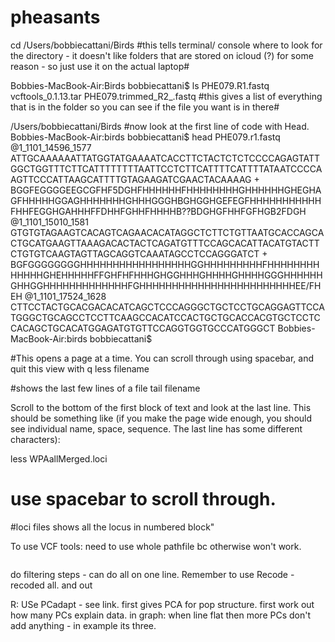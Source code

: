# pheasants

cd /Users/bobbiecattani/Birds
#this tells terminal/ console where to look for the directory - it doesn't like folders that are stored on icloud (?) for some reason - so just use it on the actual laptop#

Bobbies-MacBook-Air:Birds bobbiecattani$ ls 
PHE079.R1.fastq			vcftools_0.1.13.tar
PHE079.trimmed_R2_.fastq
#this gives a list of everything that is in the folder so you can see if the file you want is in there#

/Users/bobbiecattani/Birds
#now look at the first line of code with Head. 
Bobbies-MacBook-Air:birds bobbiecattani$ head PHE079.r1.fastq
@1_1101_14596_1577
ATTGCAAAAAATTATGGTATGAAAATCACCTTCTACTCTCTCCCCAGAGTATTGGCTGGTTTCTTCATTTTTTTTAATTCCTCTTCATTTTCATTTTATAATCCCCAAGTTCCCATTAAGCATTTTGTAGAAGATCGAACTACAAAAG
+
BGGFEGGGGEEGCGFHF5DGHFHHHHHHFHHHHHHHHGHHHHHHGHEGHAGFHHHHHGGAGHHHHHHHGHHHGGGHBGHGGHGEFEGFHHHHHHHHHHHFHHFEGGHGAHHHFFDHHFGHHFHHHHB??BDGHGFHHFGFHGB2FDGH
@1_1101_15010_1581
GTGTGTAGAAGTCACAGTCAGAACACATAGGCTCTTCTGTTAATGCACCAGCACTGCATGAAGTTAAAGACACTACTCAGATGTTTCCAGCACATTACATGTACTTCTGTGTCAAGTAGTTAGCAGGTCAAATAGCCTCCAGGGATCT
+
BGFGGGGGGGGHHHHHHHHHHHHHHHHHGGHHHHHHHHHFHHHHHHHHHHHHHGHEHHHHHFFGHFHFHHHGHGGHHHGHHHHGHHHHGGGHHHHHHGHHGGHHHHHHHHHHHHHFGHHHHHHHHHHHHHHHHHHHHHHHHEE/FHEH
@1_1101_17524_1628
CTTCCTACTGCACGACACATCAGCTCCCAGGGCTGCTCCTGCAGGAGTTCCATGGGCTGCAGCCTCCTTCAAGCCACATCCACTGCTGCACCACGTGCTCCTCCACAGCTGCACATGGAGATGTGTTCCAGGTGGTGCCCATGGGCT
Bobbies-MacBook-Air:birds bobbiecattani$ 

#This opens a page at a time. You can scroll through using spacebar, and quit this view with q
less filename

#shows the last few lines of a file
tail filename





Scroll to the bottom of the first block of text and look at the last line. This should be something like (if you make the page wide enough, you should see individual name, space, sequence. The last line has some different characters):

less WPAallMerged.loci

# use spacebar to scroll through. 
#loci files shows all the locus in numbered block"




To use VCF tools: need to use whole pathfile bc otherwise won't work. 
```cp /Users/bobbiecattani/Birds/vcftools.dir/bin/vcftools
```
do filtering steps - can do all on one line. Remember to use Recode - recoded all. and out



R: USe PCadapt - see link. first gives PCA for pop structure. 
first work out how many PCs explain data. 
in graph: when line flat then more PCs don't add anything - in example its three. 


